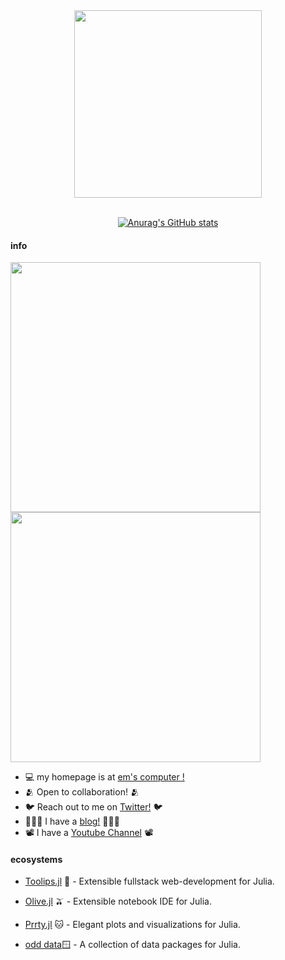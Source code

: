 <div align = "center">
 <img src="https://github.com/emmettgb/emmettgb/blob/main/emsgithub.png" width=300></img>
 </br></br>
 
 [![Anurag's GitHub stats](https://github-readme-stats.vercel.app/api?username=emmettgb)](https://github.com/anuraghazra/github-readme-stats)
 </div>
 
#### info
<img src = "https://github.com/emmettgb/emmett-stats/blob/master/generated/overview.svg" width=400></img> <img src = "https://github.com/emmettgb/emmett-stats/blob/master/generated/languages.svg" width=400>
<div align = "left">
  
- 💻 my homepage is at [em's computer !](https://ems.computer/)
- 🫂 Open to collaboration! 🫂
- 🐦 Reach out to me on [Twitter!](https://twitter.com/emmettboudgie) 🐦
- 👨🏾‍💻 I have a [blog!](http://medium.com/@emmettgb) 👨🏾‍💻
- 📽️ I have a [Youtube Channel](https://www.youtube.com/channel/UCruzXIngBV2dlgjX1_HZRzw) 📽️
  
#### ecosystems
- [Toolips.jl](https://github.com/ChifiSource#toolips) 🌷 - Extensible fullstack web-development for Julia.
- [Olive.jl](https://github.com/ChifiSource#olive) 🫒 - Extensible notebook IDE for Julia.
- [Prrty.jl](https://github.com/ChifiSource#prrty) 🐱 - Elegant plots and visualizations for Julia. 
- [odd data](https://github.com/ChifiSource#odddata)🪟 - A collection of data packages for Julia.

  </div>
